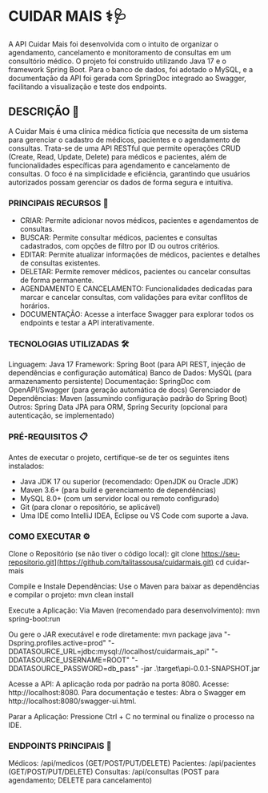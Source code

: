 # CUIDAR MAIS ⚕🩺
A API Cuidar Mais foi desenvolvida com o intuito de organizar o agendamento, cancelamento e monitoramento de consultas em um consultório médico. O projeto foi construído utilizando Java 17 e o framework Spring Boot. Para o banco de dados, foi adotado o MySQL, e a documentação da API foi gerada com SpringDoc integrado ao Swagger, facilitando a visualização e teste dos endpoints.

## DESCRIÇÃO 📜
A Cuidar Mais é uma clínica médica fictícia que necessita de um sistema para gerenciar o cadastro de médicos, pacientes e o agendamento de consultas. Trata-se de uma API RESTful que permite operações CRUD (Create, Read, Update, Delete) para médicos e pacientes, além de funcionalidades específicas para agendamento e cancelamento de consultas. O foco é na simplicidade e eficiência, garantindo que usuários autorizados possam gerenciar os dados de forma segura e intuitiva.

### PRINCIPAIS RECURSOS 📍
- CRIAR: Permite adicionar novos médicos, pacientes e agendamentos de consultas.
- BUSCAR: Permite consultar médicos, pacientes e consultas cadastrados, com opções de filtro por ID ou outros critérios.
- EDITAR: Permite atualizar informações de médicos, pacientes e detalhes de consultas existentes.
- DELETAR: Permite remover médicos, pacientes ou cancelar consultas de forma permanente.
- AGENDAMENTO E CANCELAMENTO: Funcionalidades dedicadas para marcar e cancelar consultas, com validações para evitar conflitos de horários.
- DOCUMENTAÇÃO: Acesse a interface Swagger para explorar todos os endpoints e testar a API interativamente.
  
### TECNOLOGIAS UTILIZADAS 🛠️
Linguagem: Java 17
Framework: Spring Boot (para API REST, injeção de dependências e configuração automática)
Banco de Dados: MySQL (para armazenamento persistente)
Documentação: SpringDoc com OpenAPI/Swagger (para geração automática de docs)
Gerenciador de Dependências: Maven (assumindo configuração padrão do Spring Boot)
Outros: Spring Data JPA para ORM, Spring Security (opcional para autenticação, se implementado)

### PRÉ-REQUISITOS 📋
Antes de executar o projeto, certifique-se de ter os seguintes itens instalados:

- Java JDK 17 ou superior (recomendado: OpenJDK ou Oracle JDK)
- Maven 3.6+ (para build e gerenciamento de dependências)
- MySQL 8.0+ (com um servidor local ou remoto configurado)
- Git (para clonar o repositório, se aplicável)
- Uma IDE como IntelliJ IDEA, Eclipse ou VS Code com suporte a Java.

### COMO EXECUTAR ⚙️

Clone o Repositório (se não tiver o código local):
git clone https://seu-repositorio.git](https://github.com/talitassousa/cuidarmais.git)
cd cuidar-mais

Compile e Instale Dependências:
Use o Maven para baixar as dependências e compilar o projeto:
mvn clean install

Execute a Aplicação:
Via Maven (recomendado para desenvolvimento):
mvn spring-boot:run

Ou gere o JAR executável e rode diretamente:
mvn package
java "-Dspring.profiles.active=prod" "-DDATASOURCE_URL=jdbc:mysql://localhost/cuidarmais_api" "-DDATASOURCE_USERNAME=ROOT" "-DDATASOURCE_PASSWORD=db_pass" -jar .\target\api-0.0.1-SNAPSHOT.jar

Acesse a API:
A aplicação roda por padrão na porta 8080. Acesse: http://localhost:8080.
Para documentação e testes: Abra o Swagger em http://localhost:8080/swagger-ui.html.

Parar a Aplicação:
Pressione Ctrl + C no terminal ou finalize o processo na IDE.

### ENDPOINTS PRINCIPAIS 🔗
Médicos: /api/medicos (GET/POST/PUT/DELETE)
Pacientes: /api/pacientes (GET/POST/PUT/DELETE)
Consultas: /api/consultas (POST para agendamento; DELETE para cancelamento)
